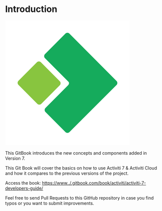 # Introduction

[![Activiti](../.gitbook/assets/acitiviti_icon_fullcolor_github_400x400.png)](https://github.com/Activiti)

This GitBook introduces the new concepts and components added in Version 7.

This Git Book will cover the basics on how to use Activiti 7 & Activiti Cloud and how it compares to the previous versions of the project.

Access the book: [https://www../.gitbook.com/book/activiti/activiti-7-developers-guide/](https://www../.gitbook.com/book/activiti/activiti-7-developers-guide/)

Feel free to send Pull Requests to this GitHub repository in case you find typos or you want to submit improvements.

